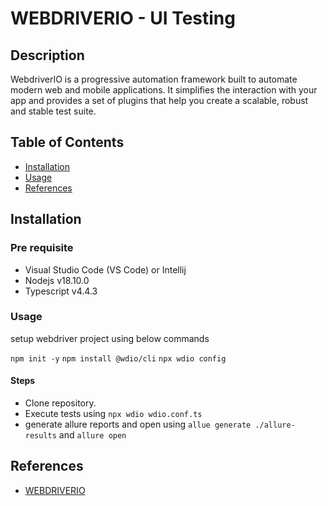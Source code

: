 # WEBDRIVERIO - UI Testing
## Description

WebdriverIO is a progressive automation framework built to automate modern web and mobile applications. It simplifies the interaction with your app and provides a set of plugins that help you create a scalable, robust and stable test suite.

## Table of Contents

- [Installation](#installation)
- [Usage](#usage)
- [References](#references)

## Installation

### Pre requisite

- Visual Studio Code (VS Code) or Intellij
- Nodejs v18.10.0
- Typescript v4.4.3

### Usage

setup webdriver project using below commands

`npm init -y`
`npm install @wdio/cli`
`npx wdio config`


#### Steps

- Clone repository.
- Execute tests using `npx wdio wdio.conf.ts`
- generate allure reports and open using `allue generate ./allure-results` and `allure open`

## References

- [WEBDRIVERIO](https://webdriver.io/docs/gettingstarted)

